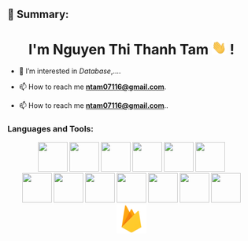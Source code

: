 ## 📝 Summary:

<h1 align="center">I'm Nguyen Thi Thanh Tam <img src="https://raw.githubusercontent.com/ABSphreak/ABSphreak/master/gifs/Hi.gif" width="30px"> ! </h1>

- 👀 I’m interested in _Database_,....

- 📫 How to reach me **ntam07116@gmail.com**.

- 📫 How to reach me **ntam07116@gmail.com**..

<h3 align="left">Languages and Tools:</h3>
<div align="center">
  
<img src="https://github.com/Subhampreet/Subhampreet/blob/master/logos/c++.png?raw=true" height="60" width="60">
<img src="https://github.com/Subhampreet/Subhampreet/blob/master/logos/JS.png?raw=true" height="60" width="60">
<img src="https://cdn.iconscout.com/icon/free/png-512/node-js-1174925.png" height="60" width="60">
<img src="https://github.com/Subhampreet/Subhampreet/blob/master/logos/next.png?raw=true" height="60" width="60">
<img src="https://github.com/Subhampreet/Subhampreet/blob/master/logos/css.png?raw=true" height="60" width="60">
<img src="https://github.com/Subhampreet/Subhampreet/blob/master/logos/html.png?raw=true" height="60" width="60">

<br>

<img src="https://github.com/Subhampreet/Subhampreet/blob/master/logos/react.png?raw=true" height="60" width="60">
<img src="https://github.com/Subhampreet/Subhampreet/blob/master/logos/php.png?raw=true" height="60" width="60">
<img src="https://github.com/Subhampreet/Subhampreet/blob/master/logos/sql.png?raw=true" height="60" width="60">
<img src="https://github.com/Subhampreet/Subhampreet/blob/master/logos/postgres.png?raw=true" height="60" width="60">
<img src="https://github.com/Subhampreet/Subhampreet/blob/master/logos/git.png?raw=true" height="60" width="60">
<img src="https://github.com/Subhampreet/Subhampreet/blob/master/logos/vs.png?raw=true" height="60" width="60">
<img src="https://github.com/Subhampreet/Subhampreet/blob/master/logos/bootstrap.png?raw=true" height="60" width="60">
<img height="60" src="https://raw.githubusercontent.com/github/explore/80688e429a7d4ef2fca1e82350fe8e3517d3494d/topics/firebase/firebase.png">
</div>

<!--
**tamn2101/tamn2101** is a ✨ _special_ ✨ repository because its `README.md` (this file) appears on your GitHub profile.

Here are some ideas to get you started:

- 🔭 I’m currently working on ...
- 🌱 I’m currently learning ...
- 👯 I’m looking to collaborate on ...
- 🤔 I’m looking for help with ...
- 💬 Ask me about ...
- 📫 How to reach me: ...
- 😄 Pronouns: ...
- ⚡ Fun fact: ...
-->
